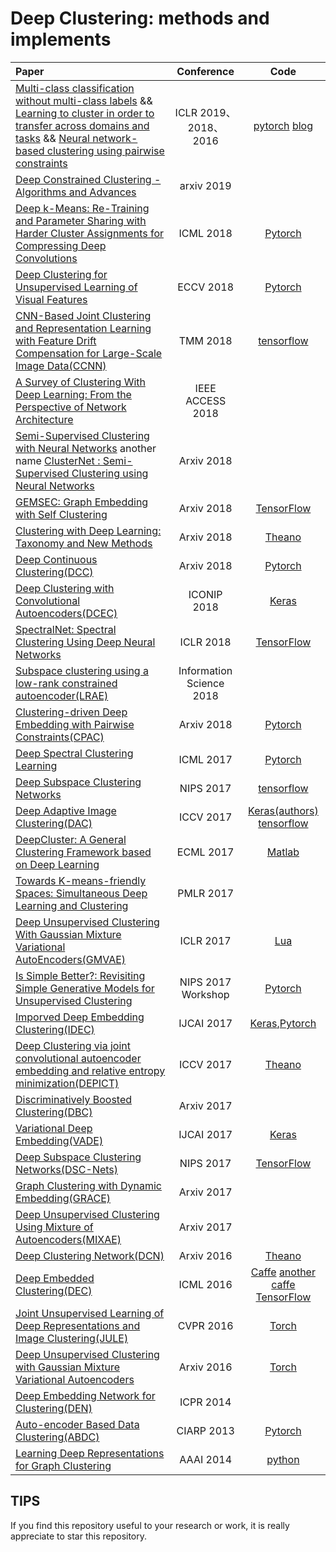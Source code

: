 # Deep Clustering: methods and implements

|    Paper    |  Conference  |  Code |
|  :---------  | :------:  | :------: |
| [Multi-class classification without multi-class labels](https://openreview.net/forum?id=SJzR2iRcK7)     &&      [Learning to cluster in order to transfer across domains and tasks](https://openreview.net/forum?id=ByRWCqvT-)    &&    [Neural network-based clustering using pairwise constraints](https://arxiv.org/abs/1511.06321) | ICLR 2019、2018、2016 | [pytorch](https://github.com/GT-RIPL/L2C)  [blog](https://mlatgt.blog/2018/04/29/learning-to-cluster/) |
| [Deep Constrained Clustering - Algorithms and Advances](https://arxiv.org/pdf/1901.10061.pdf) | arxiv 2019 |  |
| [Deep k-Means: Re-Training and Parameter Sharing with Harder Cluster Assignments for Compressing Deep Convolutions](https://arxiv.org/abs/1806.09228) | ICML 2018 | [Pytorch](https://github.com/Sandbox3aster/Deep-K-Means-pytorch) |
| [Deep Clustering for Unsupervised Learning of Visual Features](http://openaccess.thecvf.com/content_ECCV_2018/papers/Mathilde_Caron_Deep_Clustering_for_ECCV_2018_paper.pdf) | ECCV 2018 | [Pytorch](https://github.com/facebookresearch/deepcluster) |
| [CNN-Based Joint Clustering and Representation Learning with Feature Drift Compensation for Large-Scale Image Data(CCNN)](https://www.ee.nthu.edu.tw/cwlin/pub/tmm_clustering_2018.pdf) | TMM 2018 | [tensorflow](https://github.com/salehkhazaei/cnn-clustering) |
|  [A Survey of Clustering With Deep Learning: From the Perspective of Network Architecture](https://ieeexplore.ieee.org/stamp/stamp.jsp?arnumber=8412085)  |  IEEE ACCESS 2018  |  |
| [Semi-Supervised Clustering with Neural Networks](<https://arxiv.org/abs/1806.01547>)   another name [ClusterNet : Semi-Supervised Clustering using Neural Networks](https://www.groundai.com/project/clusternet-semi-supervised-clustering-using-neural-networks/) | Arxiv 2018 |  |
|  [GEMSEC: Graph Embedding with Self Clustering](https://arxiv.org/pdf/1802.03997.pdf)  |  Arxiv 2018  | [TensorFlow](https://github.com/benedekrozemberczki/GEMSEC) |
|  [Clustering with Deep Learning: Taxonomy and New Methods](https://arxiv.org/pdf/1801.07648.pdf)  |  Arxiv 2018 |  [Theano](https://github.com/elieJalbout/Clustering-with-Deep-learning)  |
| [Deep Continuous Clustering(DCC)](https://arxiv.org/pdf/1803.01449.pdf) | Arxiv 2018 | [Pytorch](https://github.com/shahsohil/DCC) |
| [Deep Clustering with Convolutional Autoencoders(DCEC)](https://xifengguo.github.io/papers/ICONIP17-DCEC.pdf) | ICONIP 2018 | [Keras](https://github.com/XifengGuo/DCEC) |
| [SpectralNet: Spectral Clustering Using Deep Neural Networks](https://openreview.net/pdf?id=HJ_aoCyRZ) | ICLR 2018 | [TensorFlow](https://github.com/KlugerLab/SpectralNet) |
| [Subspace clustering using a low-rank constrained autoencoder(LRAE)](https://www.sciencedirect.com/science/article/pii/S0020025517309659) | Information Science 2018 | |
| [Clustering-driven Deep Embedding with Pairwise Constraints(CPAC)](https://arxiv.org/pdf/1803.08457.pdf) | Arxiv 2018 |  [Pytorch](https://github.com/sharonFogel/CPAC) |
| [Deep Spectral Clustering Learning](http://www.cs.toronto.edu/~law/publications/ICML/2017/final_version.pdf) | ICML 2017 | [Pytorch](https://github.com/wlwkgus/DeepSpectralClustering) |
| [Deep Subspace Clustering Networks](http://papers.nips.cc/paper/6608-deep-subspace-clustering-networks.pdf) | NIPS 2017 | [tensorflow](https://github.com/panji1990/Deep-subspace-clustering-networks) |
| [Deep Adaptive Image Clustering(DAC)](http://openaccess.thecvf.com/content_ICCV_2017/papers/Chang_Deep_Adaptive_Image_ICCV_2017_paper.pdf) | ICCV 2017 | [Keras(authors)](https://github.com/vector-1127/DAC) [tensorflow](https://github.com/graykode/DAC) |
| [DeepCluster: A General Clustering Framework based on Deep Learning](<http://ecmlpkdd2017.ijs.si/papers/paperID345.pdf>) | ECML 2017 | [Matlab](<https://github.com/JennyQQL/DeepClusterADMM-Release>) |
|  [Towards K-means-friendly Spaces: Simultaneous Deep Learning and Clustering](https://arxiv.org/pdf/1610.04794.pdf)  |  PMLR 2017  |    |
| [Deep Unsupervised Clustering With Gaussian Mixture Variational AutoEncoders(GMVAE)](https://arxiv.org/pdf/1611.02648.pdf)| ICLR 2017 | [Lua](https://github.com/Nat-D/GMVAE)|
|  [Is Simple Better?: Revisiting Simple Generative Models for Unsupervised Clustering](https://ic.unicamp.br/~adin/downloads/pubs/AriasFigueroa2017a.pdf)  |  NIPS 2017 Workshop  |  [Pytorch](https://github.com/jariasf/clustering-nips-2017)  |
|      [Imporved Deep Embedding Clustering(IDEC)](https://www.ijcai.org/proceedings/2017/0243.pdf)   |   IJCAI 2017  |  [Keras](https://github.com/XifengGuo/IDEC),[Pytorch](https://github.com/dawnranger/IDEC-pytorch) |
| [Deep Clustering via joint convolutional autoencoder embedding and relative entropy minimization(DEPICT)](https://arxiv.org/pdf/1704.06327.pdf) | ICCV 2017 |  [Theano](https://github.com/herandy/DEPICT) |
| [Discriminatively Boosted Clustering(DBC)](https://arxiv.org/pdf/1703.07980.pdf) | Arxiv 2017 | |
| [Variational Deep Embedding(VADE)](https://arxiv.org/pdf/1611.05148.pdf) | IJCAI 2017 |  [Keras](https://github.com/slim1017/VaDE) |
| [Deep Subspace Clustering Networks(DSC-Nets)](http://papers.nips.cc/paper/6608-deep-subspace-clustering-networks.pdf) | NIPS 2017 |[TensorFlow](https://github.com/panji1990/Deep-subspace-clustering-networks) |
| [Graph Clustering with Dynamic Embedding(GRACE)](https://arxiv.org/pdf/1712.08249.pdf) | Arxiv 2017 | |
| [Deep Unsupervised Clustering Using Mixture of Autoencoders(MIXAE)](https://arxiv.org/pdf/1712.07788.pdf) | Arxiv 2017 | |
| [Deep Clustering Network(DCN)](https://arxiv.org/pdf/1610.04794v1.pdf) | Arxiv 2016 | [Theano](https://github.com/boyangumn/DCN-New) |
|  [Deep Embedded Clustering(DEC)](http://proceedings.mlr.press/v48/xieb16.pdf) |   ICML 2016  | [Caffe](https://github.com/piiswrong/dec)  [another caffe](<https://github.com/piiswrong/dec>) [TensorFlow](https://github.com/danathughes/DeepEmbeddedClustering) |
| [Joint Unsupervised Learning of Deep Representations and Image Clustering(JULE)](https://arxiv.org/pdf/1604.03628.pdf) | CVPR 2016 |   [Torch](https://github.com/jwyang/JULE.torch) |
| [Deep Unsupervised Clustering with Gaussian Mixture Variational Autoencoders](https://arxiv.org/abs/1611.02648) | Arxiv 2016 | [Torch](https://github.com/Nat-D/GMVAE) |
| [Deep Embedding Network for Clustering(DEN)](https://ieeexplore.ieee.org/document/6976982/) | ICPR 2014 | |
| [Auto-encoder Based Data Clustering(ABDC)](http://nlpr-web.ia.ac.cn/english/irds/People/lwang/M-MCG_EN/Publications/2013/CFS2013CIARP.pdf) | CIARP 2013 |  [Pytorch](https://github.com/KellerJordan/Autoencoder-Clustering) |
| [Learning Deep Representations for Graph Clustering](https://www.aaai.org/ocs/index.php/AAAI/AAAI14/paper/viewFile/8527/8571) |  AAAI 2014 | [python](https://github.com/quinngroup/deep-representations-clustering) |

## TIPS
If you find this repository useful to your research or work, it is really appreciate to star this repository.
